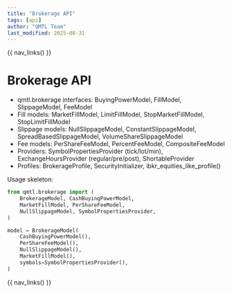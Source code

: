 ```yaml
---
title: "Brokerage API"
tags: [api]
author: "QMTL Team"
last_modified: 2025-08-31
---
```


{{ nav_links() }}

# Brokerage API

- qmtl.brokerage interfaces: BuyingPowerModel, FillModel, SlippageModel, FeeModel
- Fill models: MarketFillModel, LimitFillModel, StopMarketFillModel, StopLimitFillModel
- Slippage models: NullSlippageModel, ConstantSlippageModel, SpreadBasedSlippageModel, VolumeShareSlippageModel
- Fee models: PerShareFeeModel, PercentFeeModel, CompositeFeeModel
- Providers: SymbolPropertiesProvider (tick/lot/min), ExchangeHoursProvider (regular/pre/post), ShortableProvider
- Profiles: BrokerageProfile, SecurityInitializer, ibkr_equities_like_profile()

Usage skeleton:

```python
from qmtl.brokerage import (
    BrokerageModel, CashBuyingPowerModel,
    MarketFillModel, PerShareFeeModel,
    NullSlippageModel, SymbolPropertiesProvider,
)

model = BrokerageModel(
    CashBuyingPowerModel(),
    PerShareFeeModel(),
    NullSlippageModel(),
    MarketFillModel(),
    symbols=SymbolPropertiesProvider(),
)
```

{{ nav_links() }}

